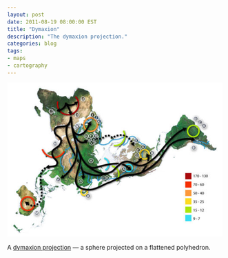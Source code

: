 ```yaml
---
layout: post
date: 2011-08-19 08:00:00 EST
title: "Dymaxion"
description: "The dymaxion projection."
categories: blog
tags:
- maps
- cartography
---
```


![Dymaxion](/images/post-images/dymaxion.jpg)

A [dymaxion projection](http://en.wikipedia.org/wiki/Dymaxion_map) &mdash; a sphere projected on a flattened polyhedron.
